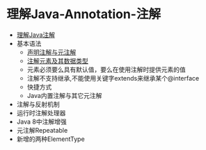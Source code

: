 # 理解Java-Annotation-注解
* [理解Java注解](https://github.com/zenwei4ge/Java-Annotation-/blob/master/%E7%90%86%E8%A7%A3Java%E6%B3%A8%E8%A7%A3)
* 基本语法
  * [声明注解与元注解](https://github.com/zenwei4ge/Java-Annotation-/blob/master/%E5%A3%B0%E6%98%8E%E6%B3%A8%E8%A7%A3%E4%B8%8E%E5%85%83%E6%B3%A8%E8%A7%A3)
  * [注解元素及其数据类型](https://github.com/zenwei4ge/Java-Annotation-/blob/master/%E6%B3%A8%E8%A7%A3%E5%85%83%E7%B4%A0%E5%8F%8A%E5%85%B6%E6%95%B0%E6%8D%AE%E7%B1%BB%E5%9E%8B)
   * 元素必须要么具有默认值，要么在使用注解时提供元素的值
  * 注解不支持继承,不能使用关键字extends来继承某个@interface
  * 快捷方式
  * Java内置注解与其它元注解
* 注解与反射机制
* 运行时注解处理器
* Java 8中注解增强
* 元注解Repeatable
* 新增的两种ElementType
